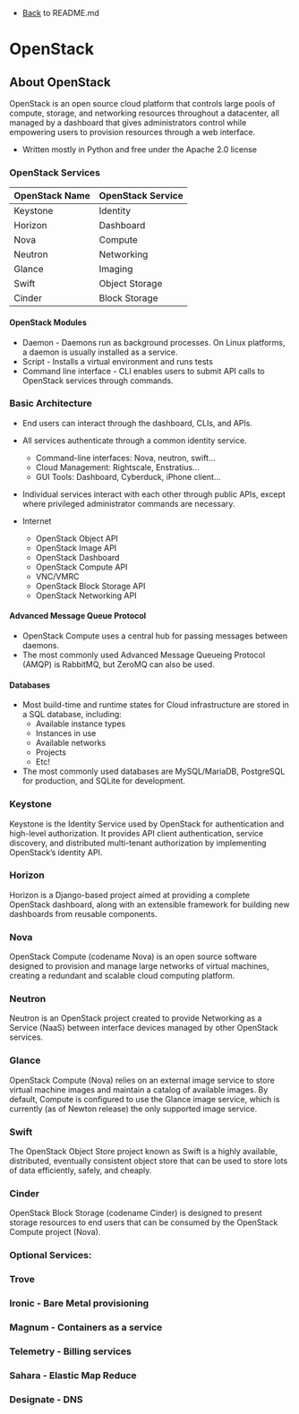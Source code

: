- [Back](README.md) to README.md

# OpenStack

## About OpenStack  

OpenStack is an open source cloud platform that controls large pools of compute, storage, and networking resources throughout a datacenter, all managed by a dashboard that gives administrators control while empowering users to provision resources through a web interface.

- Written mostly in Python and free under the Apache 2.0 license

### OpenStack Services

| OpenStack Name | OpenStack Service
| --- | --- | 
| Keystone | Identity |
| Horizon | Dashboard |
| Nova | Compute |
| Neutron | Networking |
| Glance | Imaging |
| Swift | Object Storage |
| Cinder | Block Storage |

#### OpenStack Modules
- Daemon - Daemons run as background processes. On Linux platforms, a daemon is usually installed as a service.
- Script - Installs a virtual environment and runs tests
- Command line interface - CLI enables users to submit API calls to OpenStack services through commands.

### Basic Architecture
- End users can interact through the dashboard, CLIs, and APIs.
- All services authenticate through a common identity service.
	- Command-line interfaces: Nova, neutron, swift...
	- Cloud Management: Rightscale, Enstratius...
	- GUI Tools: Dashboard, Cyberduck, iPhone client...
- Individual services interact with each other through public APIs, except where privileged administrator commands are necessary.

- Internet
	- OpenStack Object API
	- OpenStack Image API
	- OpenStack Dashboard
	- OpenStack Compute API
	- VNC/VMRC
	- OpenStack Block Storage API
	- OpenStack Networking API

#### Advanced Message Queue Protocol
- OpenStack Compute uses a central hub for passing messages between daemons.
- The most commonly used Advanced Message Queueing Protocol (AMQP) is RabbitMQ, but ZeroMQ can also be used.

#### Databases
- Most build-time and runtime states for Cloud infrastructure are stored in a SQL database, including:
	- Available instance types
	- Instances in use
	- Available networks
	- Projects
	- Etc!
- The most commonly used databases are MySQL/MariaDB, PostgreSQL for production, and SQLite for development.

### Keystone
Keystone is the Identity Service used by OpenStack for authentication and high-level authorization. It provides API client authentication, service discovery, and distributed multi-tenant authorization by implementing OpenStack’s identity API.

### Horizon
Horizon is a Django-based project aimed at providing a complete OpenStack dashboard, along with an extensible framework for building new dashboards from reusable components.

### Nova
OpenStack Compute (codename Nova) is an open source software designed to provision and manage large networks of virtual machines, creating a redundant and scalable cloud computing platform.

### Neutron
Neutron is an OpenStack project created to provide Networking as a Service (NaaS) between interface devices managed by other OpenStack services.

### Glance
OpenStack Compute (Nova) relies on an external image service to store virtual machine images and maintain a catalog of available images. By default, Compute is configured to use the Glance image service, which is currently (as of Newton release) the only supported image service.

### Swift
The OpenStack Object Store project known as Swift is a highly available, distributed, eventually consistent object store that can be used to store lots of data efficiently, safely, and cheaply.

### Cinder
OpenStack Block Storage (codename Cinder) is designed to present storage resources to end users that can be consumed by the OpenStack Compute project (Nova).

### Optional Services:
### Trove
### Ironic - Bare Metal provisioning
### Magnum - Containers as a service
### Telemetry - Billing services
### Sahara - Elastic Map Reduce
### Designate - DNS
